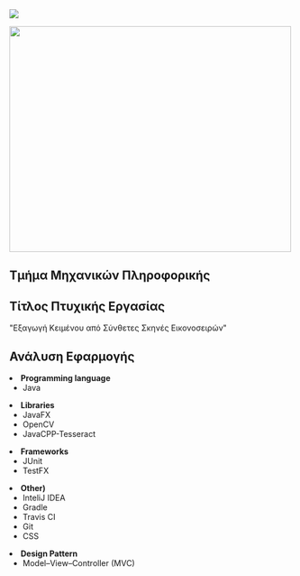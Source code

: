 <img src="https://travis-ci.org/Arxa/VideoText_Extractor.svg?branch=master">
<br>

<a href="http://www.teicm.gr/index.php?lang=en" target="_blank"> <img src="https://user-images.githubusercontent.com/15330998/31126025-55ebeb36-a842-11e7-8c66-db33f001ee8f.png" width="500" height="400" align="middle"> </a>
<br>

<h2>Τμήμα Μηχανικών Πληροφορικής</h2>

<h2>Τίτλος Πτυχικής Εργασίας</h2>
"Εξαγωγή Κειμένου από Σύνθετες Σκηνές Εικονοσειρών"


<h2>Ανάλυση Εφαρμογής</h2>
  
  <li>
      <b>Programming language</b>
      <ul>
        <li>
            Java 
        </li>
      </ul>    
  </li>
  
  <li>
      <b>Libraries</b>
      <ul>
        <li>
            JavaFX
        </li>
        <li>
            OpenCV
        </li>
        <li>
            JavaCPP-Tesseract
        </li>
      </ul>    
  </li>
  
  <li>
      <b>Frameworks</b>
      <ul>
        <li>
            JUnit
        </li>
        <li>
            TestFX
        </li>
      </ul>    
  </li>
  
  <li>
      <b>Other)</b>
      <ul>
        <li>
            InteliJ IDEA
        </li>    
        <li>
            Gradle
        </li>
        <li>
            Travis CI
        </li>
        <li>
            Git
        </li>
        <li>
            CSS
        </li>
      </ul>    
  </li>
  <li>
      <b>Design Pattern</b>
      <ul>
        <li>
            Model–View–Controller (MVC)
        </li>
      </ul>    
  </li>
  
</ul>
